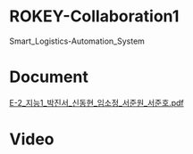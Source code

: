 # ROKEY-Collaboration1
Smart_Logistics-Automation_System

# Document
[E-2_지능1_박진서_신동현_임소정_서준원_서준호.pdf](https://github.com/user-attachments/files/20936420/E-2_.1_._._._._.pdf)

# Video

